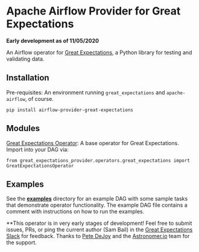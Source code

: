 # Apache Airflow Provider for Great Expectations

**Early development as of 11/05/2020**

An Airflow operator for [Great Expectations](greatexpectations.io), a Python library for testing and validating data.

## Installation

Pre-requisites: An environment running `great_expectations` and `apache-airflow`, of course.

```
pip install airflow-provider-great-expectations
```

## Modules

[Great Expectations Operator](./great_expectations_provider/operators/great_expectations.py): A base operator for Great Expectations. Import into your DAG via: 

```
from great_expectations_provider.operators.great_expectations import GreatExpectationsOperator
```

## Examples

See the [**examples**](./great_expectations_provider/examples) directory for an example DAG with some sample tasks that demonstrate operator functionality. The example DAG file contains a comment with instructions on how to run the examples.

**This operator is in very early stages of development! Feel free to submit issues, PRs, or ping the current author (Sam Bail) in the [Great Expectations Slack](http://greatexpectations.io/slack) for feedback. Thanks to [Pete DeJoy](https://github.com/petedejoy) and the [Astronomer.io](https://www.astronomer.io/) team for the support.